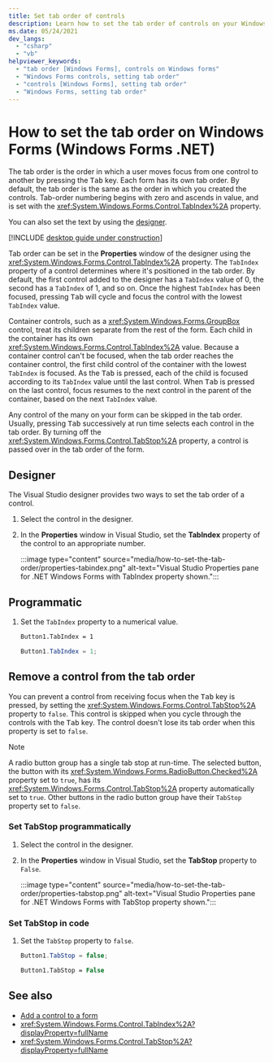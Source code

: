 ```yaml
---
title: Set tab order of controls
description: Learn how to set the tab order of controls on your Windows Forms for .NET. Set the tab order with Visual Studio or using the TabIndex property in the Properties window.
ms.date: 05/24/2021
dev_langs:
  - "csharp"
  - "vb"
helpviewer_keywords:
  - "tab order [Windows Forms], controls on Windows forms"
  - "Windows Forms controls, setting tab order"
  - "controls [Windows Forms], setting tab order"
  - "Windows Forms, setting tab order"
---
```

# How to set the tab order on Windows Forms (Windows Forms .NET)

The tab order is the order in which a user moves focus from one control to another by pressing the <kbd>Tab</kbd> key. Each form has its own tab order. By default, the tab order is the same as the order in which you created the controls. Tab-order numbering begins with zero and ascends in value, and is set with the <xref:System.Windows.Forms.Control.TabIndex%2A> property.

You can also set the text by using the [designer](#designer).

[!INCLUDE [desktop guide under construction](../../includes/desktop-guide-preview-note.md)]

Tab order can be set in the **Properties** window of the designer using the <xref:System.Windows.Forms.Control.TabIndex%2A> property. The `TabIndex` property of a control determines where it's positioned in the tab order. By default, the first control added to the designer has a `TabIndex` value of 0, the second has a `TabIndex` of 1, and so on. Once the highest `TabIndex` has been focused, pressing <kbd>Tab</kbd> will cycle and focus the control with the lowest `TabIndex` value.

Container controls, such as a <xref:System.Windows.Forms.GroupBox> control, treat its children separate from the rest of the form. Each child in the container has its own <xref:System.Windows.Forms.Control.TabIndex%2A> value. Because a container control can't be focused, when the tab order reaches the container control, the first child control of the container with the lowest `TabIndex` is focused. As the <kbd>Tab</kbd> is pressed, each of the child is focused according to its `TabIndex` value until the last control. When <kbd>Tab</kbd> is pressed on the last control, focus resumes to the next control in the parent of the container, based on the next `TabIndex` value.

Any control of the many on your form can be skipped in the tab order. Usually, pressing <kbd>Tab</kbd> successively at run time selects each control in the tab order. By turning off the <xref:System.Windows.Forms.Control.TabStop%2A> property, a control is passed over in the tab order of the form.

## Designer

The Visual Studio designer provides two ways to set the tab order of a control.

01. Select the control in the designer.

01. In the **Properties** window in Visual Studio, set the **TabIndex** property of the control to an appropriate number.

    :::image type="content" source="media/how-to-set-the-tab-order/properties-tabindex.png" alt-text="Visual Studio Properties pane for .NET Windows Forms with TabIndex property shown.":::

<!-- This heading goes above: ### Use the Properties window

### Use the Tab Order tool

Visual Studio has a Tab Order tool which works in the Visual Designer. Once started, clicking each control set the tab order in the order in which you click them.

01. In Visual Studio, on the **View** menu, select **Tab Order**.

    This activates the tab-order selection mode on the form. A number (representing the <xref:System.Windows.Forms.Control.TabIndex%2A> property) appears in the upper-left corner of each control.

01. Click the controls sequentially to establish the tab order you want.

    > [!NOTE]
    > A control's place within the tab order can be set to any value greater than or equal to 0. When duplicates occur, the z-order of the two controls is evaluated and the control on top is tabbed to first. (The z-order is the visual layering of controls on a form along the form's z-axis [depth]. The z-order determines which controls are in front of other controls.) For more information on z-order, see [Layering Objects on Windows Forms](how-to-layer-objects-on-windows-forms.md).

01. When you have finished, select **Tab Order** on the **View** menu again to leave tab order mode.

    > [!NOTE]
    > Controls that cannot get the focus, as well as disabled and invisible controls, do not have a <xref:System.Windows.Forms.Control.TabIndex%2A> property and are not included in the tab order. As a user presses the Tab key, these controls are skipped.
-->

## Programmatic

01. Set the `TabIndex` property to a numerical value.

    ```vb
    Button1.TabIndex = 1
    ```

    ```csharp
    Button1.TabIndex = 1;
    ```

## Remove a control from the tab order

You can prevent a control from receiving focus when the <kbd>Tab</kbd> key is pressed, by setting the <xref:System.Windows.Forms.Control.TabStop%2A> property to `false`. This control is skipped when you cycle through the controls with the <kbd>Tab</kbd> key. The control doesn't lose its tab order when this property is set to `false`.

> [!NOTE]
> A radio button group has a single tab stop at run-time. The selected button, the button with its <xref:System.Windows.Forms.RadioButton.Checked%2A> property set to `true`, has its <xref:System.Windows.Forms.Control.TabStop%2A> property automatically set to `true`. Other buttons in the radio button group have their `TabStop` property set to `false`.<!-- LINK For more information about grouping <xref:System.Windows.Forms.RadioButton> controls, see [Grouping Windows Forms RadioButton Controls to Function as a Set](how-to-group-windows-forms-radiobutton-controls-to-function-as-a-set.md). -->

### Set TabStop programmatically

01. Select the control in the designer.

01. In the **Properties** window in Visual Studio, set the **TabStop** property to `False`.

    :::image type="content" source="media/how-to-set-the-tab-order/properties-tabstop.png" alt-text="Visual Studio Properties pane for .NET Windows Forms with TabStop property shown.":::

### Set TabStop in code

01. Set the `TabStop` property to `false`.
    
    ```csharp
    Button1.TabStop = false;
    ```
    
    ```vb
    Button1.TabStop = False
    ```

## See also

- [Add a control to a form](how-to-add-to-a-form.md)
- <xref:System.Windows.Forms.Control.TabIndex%2A?displayProperty=fullName>
- <xref:System.Windows.Forms.Control.TabStop%2A?displayProperty=fullName>
